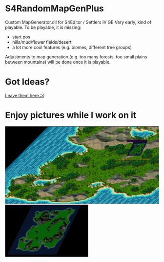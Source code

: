 # S4RandomMapGenPlus
Custom MapGenerator.dll for S4Editor / Settlers IV GE
Very early, kind of playable. To be playable, it is missing:
- start pos 
- hills/mud/flower fields/desert
- a lot more cool features (e.g. biomes, different tree groups)

Adjustments to map generation (e.g. too many forests, too small plains between mountains) will be done once it is playable.

# Got Ideas? 
[Leave them here :3](https://github.com/MuffinMario/S4RandomMapGenPlus/issues)

# Enjoy pictures while I work on it
![Example Map](exampleMap.png)
![Example Map](exampleMiniMap.png)
